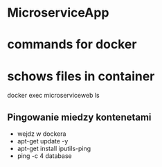 # MicroserviceApp



# commands for docker

# schows files in container
docker exec microserviceweb ls


 
## Pingowanie miedzy kontenetami 
- wejdz w dockera 
- apt-get update -y
- apt-get install iputils-ping
- ping -c 4 database  